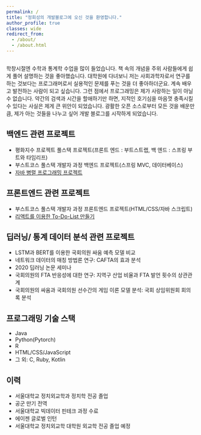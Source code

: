 ```yaml
---
permalink: /
title: "정회성의 개발블로그에 오신 것을 환영합니다."
author_profile: true
classes: wide
redirect_from: 
  - /about/
  - /about.html
---
```

<img src="{{ site.url }}{{ site.baseurl }}/assets/images/Caspar_900x550.jpg" alt=""> 

학창시절엔 수학과 통계학 수업을 많이 들었습니다. 책 속의 개념을 주위 사람들에게 쉽게 풀어 설명하는 것을 좋아했습니다. 대학원에 다녀보니 저는 사회과학자로서 연구를 하는 것보다는 프로그래머로서 실용적인 문제를 푸는 것을 더 좋아하더군요. 계속 배우고 발전하는 사람이 되고 싶습니다. 그런 점에서 프로그래밍은 제가 사랑하는 일이 아닐 수 없습니다. 약간의 검색과 시간을 할애하기만 하면, 지적인 호기심을 마음껏 충족시킬 수 있다는 사실은 제게 큰 위안이 되었습니다. 광활한 오픈 소스로부터 모든 것을 배운만큼, 제가 아는 것들을 나누고 싶어 개발 블로그를 시작하게 되었습니다.

## 백엔드 관련 프로젝트
* 평화지수 프로젝트 풀스택 프로젝트(프론트 엔드 : 부트스트랩, 백 엔드 : 스프링 부트와 타임리프)
* 부스트코스 풀스택 개발자 과정 백엔드 프로젝트(스프링 MVC, 데이터베이스)
* [자바 병렬 프로그래밍 프로젝트][concurrency-github]

## 프론트엔드 관련 프로젝트
* 부스트코스 풀스택 개발자 과정 프론트엔드 프로젝트(HTML/CSS/자바 스크립트)
* [리액트를 이용한 To-Do-List 만들기][react-github]

## 딥러닝/ 통계 데이터 분석 관련 프로젝트
* LSTM과 BERT를 이용한 국회의원 싸움 예측 모델 비교
* 네트워크 데이터의 매칭 방법론 연구: CAFTA의 효과 분석
* 2020 딥러닝 논문 세미나
* 국회의원의 FTA 반응성에 대한 연구: 지역구 산업 비율과 FTA 발언 횟수의 상관관계
* 국회의원의 싸움과 국회의원 선수간의 게임 이론 모델 분석: 국회 상임위원회 회의록 분석

## 프로그래밍 기술 스택  
* Java
* Python(Pytorch)
* R
* HTML/CSS/JavaScript
* 그 외: C, Ruby, Kotlin

## 이력
* 서울대학교 정치외교학과 정치학 전공 졸업
* 공군 만기 전역
* 서울대학교 빅데이터 핀테크 과정 수료
* 에이젠 글로벌 인턴
* 서울대학교 정치외교학 대학원 외교학 전공 졸업 예정

[react-github]: https://github.com/HSJung93/-React-ToDoList
[concurrency-github]: https://github.com/HSJung93/-Java-ConcurrencyInPractice
